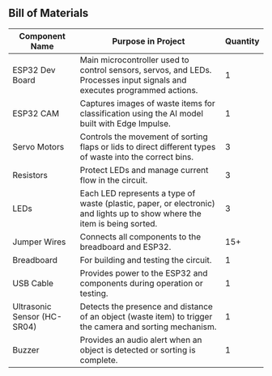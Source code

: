 ## Bill of Materials

| Component Name            | Purpose in Project                                                                 | Quantity |
|---------------------------|----------------------------------------------------------------------------------|----------|
| ESP32 Dev Board           | Main microcontroller used to control sensors, servos, and LEDs. Processes input signals and executes programmed actions. | 1        |
| ESP32 CAM                 | Captures images of waste items for classification using the AI model built with Edge Impulse. | 1        |
| Servo Motors              | Controls the movement of sorting flaps or lids to direct different types of waste into the correct bins. | 3        |
| Resistors                 | Protect LEDs and manage current flow in the circuit.                             | 3        |
| LEDs                      | Each LED represents a type of waste (plastic, paper, or electronic) and lights up to show where the item is being sorted. | 3        |
| Jumper Wires              | Connects all components to the breadboard and ESP32.                             | 15+      |
| Breadboard                | For building and testing the circuit.                                            | 1        |
| USB Cable                 | Provides power to the ESP32 and components during operation or testing.         | 1        |
| Ultrasonic Sensor (HC-SR04) | Detects the presence and distance of an object (waste item) to trigger the camera and sorting mechanism. | 1        |
| Buzzer                    | Provides an audio alert when an object is detected or sorting is complete.       | 1        |
 
